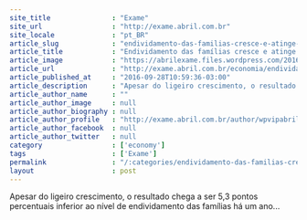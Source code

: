 ```yaml
---
site_title               : "Exame"
site_url                 : "http://exame.abril.com.br"
site_locale              : "pt_BR"
article_slug             : "endividamento-das-familias-cresce-e-atinge-58-2"
article_title            : "Endividamento das famílias cresce e atinge 58,2%"
article_image            : "https://abrilexame.files.wordpress.com/2016/10/size_960_16_9_casal-endividado.jpg?quality=70&strip=all&w=960"
article_url              : "http://exame.abril.com.br/economia/endividamento-das-familias-cresce-e-atinge-58-2/"
article_published_at     : "2016-09-28T10:59:36-03:00"
article_description      : "Apesar do ligeiro crescimento, o resultado chega a ser 5,3 pontos percentuais inferior ao nível de endividamento das famílias há um ano..."
article_author_name      : ""
article_author_image     : null
article_author_biography : null
article_author_profile   : "http://exame.abril.com.br/author/wpvipabril/"
article_author_facebook  : null
article_author_twitter   : null
category                 : ['economy']
tags                     : ['Exame']
permalink                : "/:categories/endividamento-das-familias-cresce-e-atinge-58-2/"
layout                   : post
---
```


Apesar do ligeiro crescimento, o resultado chega a ser 5,3 pontos percentuais inferior ao nível de endividamento das famílias há um ano...
